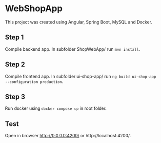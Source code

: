 # WebShopApp

This project was created using Angular, Spring Boot, MySQL and Docker.

## Step 1

Compile backend app. In subfolder ShopWebApp/ run `mvn install`.

## Step 2

Compile frontend app. In subfolder ui-shop-app/ run `ng build ui-shop-app --configuration production`.

## Step 3

Run docker using `docker compose up` in root folder.

## Test

Open in browser http://0.0.0.0:4200/ or http://localhost:4200/.